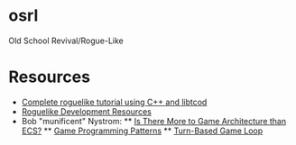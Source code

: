 # osrl
Old School Revival/Rogue-Like

# Resources
* [Complete roguelike tutorial using C++ and libtcod](http://www.roguebasin.com/index.php?title=Complete_roguelike_tutorial_using_C%2B%2B_and_libtcod_-_part_1:_setting_up)
* [Roguelike Development Resources](https://github.com/marukrap/RoguelikeDevResources)
* Bob "munificent" Nystrom:
** [Is There More to Game Architecture than ECS?](https://www.youtube.com/watch?v=JxI3Eu5DPwE)
** [Game Programming Patterns](http://gameprogrammingpatterns.com/)
** [Turn-Based Game Loop](http://journal.stuffwithstuff.com/2014/07/15/a-turn-based-game-loop/)
